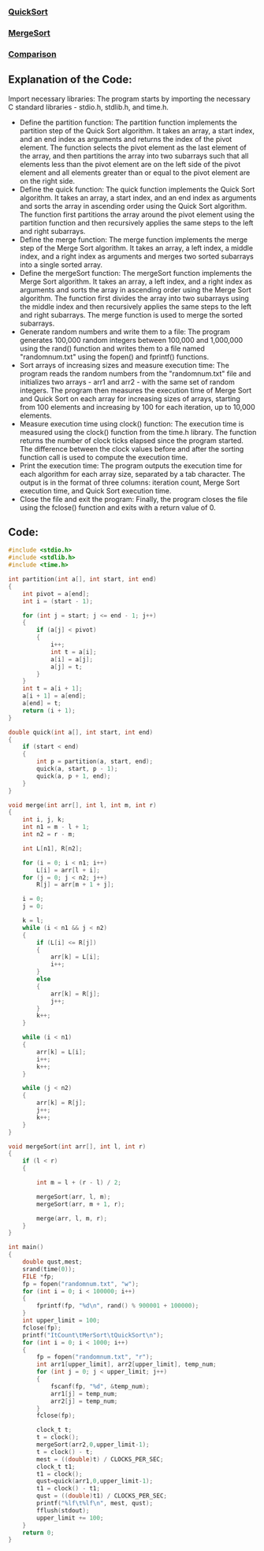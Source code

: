 ### [QuickSort](https://www.geeksforgeeks.org/quick-sort/)
### [MergeSort](https://www.geeksforgeeks.org/merge-sort/)
### [Comparison](https://www.geeksforgeeks.org/quick-sort-vs-merge-sort/)

## Explanation of the Code:
Import necessary libraries: The program starts by importing the necessary C standard libraries - stdio.h, stdlib.h, and time.h.

* Define the partition function: The partition function implements the partition step of the Quick Sort algorithm. It takes an array, a start index, and an end index as arguments and returns the index of the pivot element. The function selects the pivot element as the last element of the array, and then partitions the array into two subarrays such that all elements less than the pivot element are on the left side of the pivot element and all elements greater than or equal to the pivot element are on the right side.
* Define the quick function: The quick function implements the Quick Sort algorithm. It takes an array, a start index, and an end index as arguments and sorts the array in ascending order using the Quick Sort algorithm. The function first partitions the array around the pivot element using the partition function and then recursively applies the same steps to the left and right subarrays.
* Define the merge function: The merge function implements the merge step of the Merge Sort algorithm. It takes an array, a left index, a middle index, and a right index as arguments and merges two sorted subarrays into a single sorted array.
* Define the mergeSort function: The mergeSort function implements the Merge Sort algorithm. It takes an array, a left index, and a right index as arguments and sorts the array in ascending order using the Merge Sort algorithm. The function first divides the array into two subarrays using the middle index and then recursively applies the same steps to the left and right subarrays. The merge function is used to merge the sorted subarrays.
* Generate random numbers and write them to a file: The program generates 100,000 random integers between 100,000 and 1,000,000 using the rand() function and writes them to a file named "randomnum.txt" using the fopen() and fprintf() functions.
* Sort arrays of increasing sizes and measure execution time: The program reads the random numbers from the "randomnum.txt" file and initializes two arrays - arr1 and arr2 - with the same set of random integers. The program then measures the execution time of Merge Sort and Quick Sort on each array for increasing sizes of arrays, starting from 100 elements and increasing by 100 for each iteration, up to 10,000 elements.
* Measure execution time using clock() function: The execution time is measured using the clock() function from the time.h library. The function returns the number of clock ticks elapsed since the program started. The difference between the clock values before and after the sorting function call is used to compute the execution time.
* Print the execution time: The program outputs the execution time for each algorithm for each array size, separated by a tab character. The output is in the format of three columns: iteration count, Merge Sort execution time, and Quick Sort execution time.
* Close the file and exit the program: Finally, the program closes the file using the fclose() function and exits with a return value of 0.


## Code:
```c
#include <stdio.h>
#include <stdlib.h>
#include <time.h>

int partition(int a[], int start, int end)
{
    int pivot = a[end];
    int i = (start - 1);

    for (int j = start; j <= end - 1; j++)
    {
        if (a[j] < pivot)
        {
            i++;
            int t = a[i];
            a[i] = a[j];
            a[j] = t;
        }
    }
    int t = a[i + 1];
    a[i + 1] = a[end];
    a[end] = t;
    return (i + 1);
}

double quick(int a[], int start, int end)
{
    if (start < end)
    {
        int p = partition(a, start, end);
        quick(a, start, p - 1);
        quick(a, p + 1, end);
    }
}

void merge(int arr[], int l, int m, int r)
{
    int i, j, k;
    int n1 = m - l + 1;
    int n2 = r - m;

    int L[n1], R[n2];

    for (i = 0; i < n1; i++)
        L[i] = arr[l + i];
    for (j = 0; j < n2; j++)
        R[j] = arr[m + 1 + j];

    i = 0;
    j = 0;

    k = l;
    while (i < n1 && j < n2)
    {
        if (L[i] <= R[j])
        {
            arr[k] = L[i];
            i++;
        }
        else
        {
            arr[k] = R[j];
            j++;
        }
        k++;
    }

    while (i < n1)
    {
        arr[k] = L[i];
        i++;
        k++;
    }

    while (j < n2)
    {
        arr[k] = R[j];
        j++;
        k++;
    }
}

void mergeSort(int arr[], int l, int r)
{
    if (l < r)
    {

        int m = l + (r - l) / 2;

        mergeSort(arr, l, m);
        mergeSort(arr, m + 1, r);

        merge(arr, l, m, r);
    }
}

int main()
{
    double qust,mest;
    srand(time(0));
    FILE *fp;
    fp = fopen("randomnum.txt", "w");
    for (int i = 0; i < 100000; i++)
    {
        fprintf(fp, "%d\n", rand() % 900001 + 100000);
    }
    int upper_limit = 100;
    fclose(fp);
    printf("ItCount\tMerSort\tQuickSort\n");
    for (int i = 0; i < 1000; i++)
    {
        fp = fopen("randomnum.txt", "r");
        int arr1[upper_limit], arr2[upper_limit], temp_num;
        for (int j = 0; j < upper_limit; j++)
        {
            fscanf(fp, "%d", &temp_num);
            arr1[j] = temp_num;
            arr2[j] = temp_num;
        }
        fclose(fp);

        clock_t t;
        t = clock();
        mergeSort(arr2,0,upper_limit-1);
        t = clock() - t;
        mest = ((double)t) / CLOCKS_PER_SEC;
        clock_t t1;
        t1 = clock();
        qust=quick(arr1,0,upper_limit-1);
        t1 = clock() - t1;
        qust = ((double)t1) / CLOCKS_PER_SEC;
        printf("%lf\t%lf\n", mest, qust);
        fflush(stdout);
        upper_limit += 100;
    }
    return 0;
}
```
